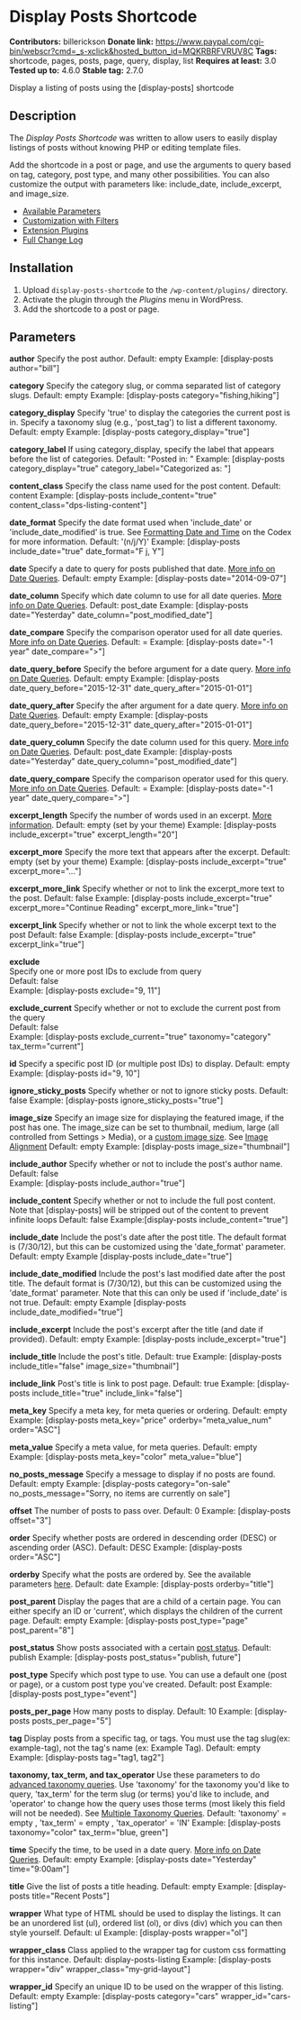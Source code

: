 # Display Posts Shortcode #

**Contributors:** billerickson
**Donate link:** https://www.paypal.com/cgi-bin/webscr?cmd=_s-xclick&hosted_button_id=MQKRBRFVRUV8C
**Tags:** shortcode, pages, posts, page, query, display, list
**Requires at least:** 3.0
**Tested up to:** 4.6.0
**Stable tag:** 2.7.0

Display a listing of posts using the [display-posts] shortcode

## Description ##

The *Display Posts Shortcode* was written to allow users to easily display listings of posts without knowing PHP or editing template files.

Add the shortcode in a post or page, and use the arguments to query based on tag, category, post type, and many other possibilities. You can also customize the output with parameters like: include_date, include_excerpt, and image_size.

* [Available Parameters](https://github.com/billerickson/display-posts-shortcode/blob/master/README.md#parameters)
* [Customization with Filters](https://github.com/billerickson/display-posts-shortcode/wiki#customization-with-filters)
* [Extension Plugins](https://github.com/billerickson/display-posts-shortcode/wiki#extension-plugins)
* [Full Change Log](https://github.com/billerickson/display-posts-shortcode/blob/master/CHANGELOG.md)


## Installation ##

1. Upload `display-posts-shortcode` to the `/wp-content/plugins/` directory.
1. Activate the plugin through the *Plugins* menu in WordPress.
1. Add the shortcode to a post or page.

## Parameters ##

**author**
Specify the post author.
Default: empty
Example: [display-posts author="bill"]

**category**
Specify the category slug, or comma separated list of category slugs.
Default: empty
Example: [display-posts category="fishing,hiking"]

**category_display**
Specify 'true' to display the categories the current post is in. Specify a taxonomy slug (e.g., 'post_tag') to list a different taxonomy.
Default: empty
Example: [display-posts category_display="true"]

**category_label**
If using category_display, specify the label that appears before the list of categories.
Default: "Posted in: "
Example: [display-posts category_display="true" category_label="Categorized as: "]

**content_class**
Specify the class name used for the post content.
Default: content
Example: [display-posts include_content="true" content_class="dps-listing-content"]

**date_format**
Specify the date format used when 'include_date' or 'include_date_modified' is true. See [Formatting Date and Time](http://codex.wordpress.org/Formatting_Date_and_Time) on the Codex for more information.
Default: '(n/j/Y)'
Example: [display-posts include_date="true" date_format="F j, Y"]

**date**
Specify a date to query for posts published that date. [More info on Date Queries](https://github.com/billerickson/display-posts-shortcode/wiki#date-queries).
Default: empty
Example: [display-posts date="2014-09-07"]

**date_column**
Specify which date column to use for all date queries. [More info on Date Queries](https://github.com/billerickson/display-posts-shortcode/wiki#date-queries).
Default: post_date
Example: [display-posts date="Yesterday" date_column="post_modified_date"]

**date_compare**
Specify the comparison operator used for all date queries. [More info on Date Queries](https://github.com/billerickson/display-posts-shortcode/wiki#date-queries).
Default: =
Example: [display-posts date="-1 year" date_compare=">"]

**date_query_before**
Specify the before argument for a date query. [More info on Date Queries](https://github.com/billerickson/display-posts-shortcode/wiki#date-queries).
Default: empty
Example: [display-posts date_query_before="2015-12-31" date_query_after="2015-01-01"]

**date_query_after**
Specify the after argument for a date query. [More info on Date Queries](https://github.com/billerickson/display-posts-shortcode/wiki#date-queries).
Default: empty
Example: [display-posts date_query_before="2015-12-31" date_query_after="2015-01-01"]

**date_query_column**
Specify the date column used for this query. [More info on Date Queries](https://github.com/billerickson/display-posts-shortcode/wiki#date-queries).
Default: post_date
Example: [display-posts date="Yesterday" date_query_column="post_modified_date"]

**date_query_compare**
Specify the comparison operator used for this query. [More info on Date Queries](https://github.com/billerickson/display-posts-shortcode/wiki#date-queries).
Default: =
Example: [display-posts date="-1 year" date_query_compare=">"]

**excerpt_length**
Specify the number of words used in an excerpt. [More information](https://github.com/billerickson/display-posts-shortcode/issues/110).
Default: empty (set by your theme)
Example: [display-posts include_excerpt="true" excerpt_length="20"]

**excerpt_more**
Specify the more text that appears after the excerpt.
Default: empty (set by your theme)
Example: [display-posts include_excerpt="true" excerpt_more="..."]

**excerpt_more_link**
Specify whether or not to link the excerpt_more text to the post.
Default: false
Example: [display-posts include_excerpt="true" excerpt_more="Continue Reading" excerpt_more_link="true"]


**excerpt_link**
Specify whether or not to link the whole excerpt text to the post
Default: false
Example: [display-posts include_excerpt="true" excerpt_link="true"]

**exclude**  
Specify one or more post IDs to exclude from query  
Default: false  
Example: [display-posts exclude="9, 11"]

**exclude_current**
Specify whether or not to exclude the current post from the query  
Default: false  
Example: [display-posts exclude_current="true" taxonomy="category" tax_term="current"]

**id**
Specify a specific post ID (or multiple post IDs) to display.
Default: empty
Example: [display-posts id="9, 10"]

**ignore_sticky_posts**
Specify whether or not to ignore sticky posts.
Default: false
Example: [display-posts ignore_sticky_posts="true"]

**image_size**
Specify an image size for displaying the featured image, if the post has one. The image_size can be set to thumbnail, medium, large (all controlled from Settings > Media), or a [custom image size](https://developer.wordpress.org/reference/functions/add_image_size/). See [Image Alignment](https://github.com/billerickson/display-posts-shortcode/wiki#image-alignment)
Default: empty
Example: [display-posts image_size="thumbnail"]

**include_author**
Specify whether or not to include the post's author name.
Default: false	
Example: [display-posts include_author="true"]

**include_content**
Specify whether or not to include the full post content. Note that [display-posts] will be stripped out of the content to prevent infinite loops
Default: false
Example:[display-posts include_content="true"]

**include_date**
Include the post's date after the post title. The default format is (7/30/12), but this can be customized using the 'date_format' parameter.
Default: empty
Example [display-posts include_date="true"]

**include_date_modified**
Include the post's last modified date after the post title. The default format is (7/30/12), but this can be customized using the 'date_format' parameter. Note that this can only be used if 'include_date' is not true.
Default: empty
Example [display-posts include_date_modified="true"]

**include_excerpt**
Include the post's excerpt after the title (and date if provided).
Default: empty
Example: [display-posts include_excerpt="true"]

**include_title**
Include the post's title.
Default: true
Example: [display-posts include_title="false" image_size="thumbnail"]

**include_link**
Post's title is link to post page.
Default: true
Example: [display-posts include_title="true" include_link="false"]

**meta_key**
Specify a meta key, for meta queries or ordering.
Default: empty
Example: [display-posts meta_key="price" orderby="meta_value_num" order="ASC"]

**meta_value**
Specify a meta value, for meta queries.
Default: empty
Example: [display-posts meta_key="color" meta_value="blue"]

**no_posts_message**
Specify a message to display if no posts are found.
Default: empty
Example: [display-posts category="on-sale" no_posts_message="Sorry, no items are currently on sale"]

**offset**
The number of posts to pass over.
Default: 0
Example: [display-posts offset="3"]

**order**
Specify whether posts are ordered in descending order (DESC) or ascending order (ASC).
Default: DESC
Example: [display-posts order="ASC"]

**orderby**
Specify what the posts are ordered by. See the available parameters [here](http://codex.wordpress.org/Class_Reference/WP_Query#Order_.26_Orderby_Parameters).
Default: date
Example: [display-posts orderby="title"]

**post_parent**
Display the pages that are a child of a certain page. You can either specify an ID or 'current', which displays the children of the current page.
Default: empty
Example: [display-posts post_type="page" post_parent="8"]

**post_status**
Show posts associated with a certain <a href="http://codex.wordpress.org/Class_Reference/WP_Query#Status_Parameters">post status</a>.
Default: publish
Example: [display-posts post_status="publish, future"]

**post_type**
Specify which post type to use. You can use a default one (post or page), or a custom post type you've created.
Default: post
Example: [display-posts post_type="event"]

**posts_per_page**
How many posts to display.
Default: 10
Example: [display-posts posts_per_page="5"]

**tag**
Display posts from a specific tag, or tags. You must use the tag slug(ex: example-tag), not the tag's name (ex: Example Tag).
Default: empty
Example: [display-posts tag="tag1, tag2"]

**taxonomy, tax_term, and tax_operator**
Use these parameters to do [advanced taxonomy queries](http://codex.wordpress.org/Class_Reference/WP_Query#Taxonomy_Parameters). Use 'taxonomy' for the taxonomy you'd like to query, 'tax_term' for the term slug (or terms) you'd like to include, and 'operator' to change how the query uses those terms (most likely this field will not be needed). See [Multiple Taxonomy Queries](https://github.com/billerickson/display-posts-shortcode/wiki#multiple-taxonomy-queries).
Default: 'taxonomy' = empty , 'tax_term' = empty , 'tax_operator' = 'IN'
Example: [display-posts taxonomy="color" tax_term="blue, green"]

**time**
Specify the time, to be used in a date query. [More info on Date Queries](https://github.com/billerickson/display-posts-shortcode/wiki#date-queries).
Default: empty
Example: [display-posts date="Yesterday" time="9:00am"]

**title**
Give the list of posts a title heading.
Default: empty
Example: [display-posts title="Recent Posts"]

**wrapper**
What type of HTML should be used to display the listings. It can be an unordered list (ul), ordered list (ol), or divs (div) which you can then style yourself.
Default: ul
Example: [display-posts wrapper="ol"]

**wrapper_class**
Class applied to the wrapper tag for custom css formatting for this instance.
Default: display-posts-listing
Example: [display-posts wrapper="div" wrapper_class="my-grid-layout"]

**wrapper_id**
Specify an unique ID to be used on the wrapper of this listing.
Default: empty
Example: [display-posts category="cars" wrapper_id="cars-listing"]
